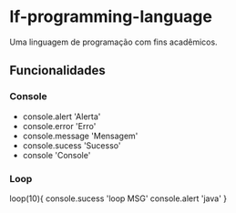 # lf-programming-language
Uma linguagem de programação com fins acadêmicos.

## Funcionalidades

### Console
- console.alert 'Alerta'
- console.error 'Erro'
- console.message 'Mensagem'
- console.sucess 'Sucesso'
- console 'Console'

### Loop
loop(10){
    console.sucess 'loop MSG'
    console.alert 'java'
}
